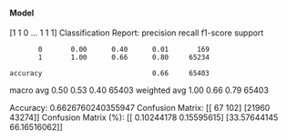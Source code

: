 #### Model
[1 1 0 ... 1 1 1]
Classification Report:
              precision    recall  f1-score   support

           0       0.00      0.40      0.01       169
           1       1.00      0.66      0.80     65234

    accuracy                           0.66     65403
   macro avg       0.50      0.53      0.40     65403
weighted avg       1.00      0.66      0.79     65403

Accuracy: 0.6626760240355947
Confusion Matrix:
[[   67   102]
 [21960 43274]]
Confusion Matrix (%):
[[ 0.10244178  0.15595615]
 [33.57644145 66.16516062]]
